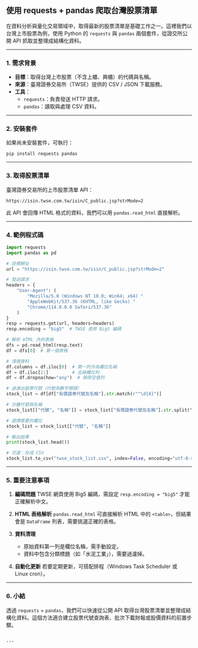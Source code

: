## 使用 requests + pandas 爬取台灣股票清單

在資料分析與量化交易領域中，取得最新的股票清單是基礎工作之一。這裡我們以台灣上市股票為例，使用 Python 的 `requests` 與 `pandas` 兩個套件，從證交所公開 API 抓取並整理成結構化資料。

---

### 1. 需求背景
- **目標**：取得台灣上市股票（不含上櫃、興櫃）的代碼與名稱。
- **來源**：臺灣證券交易所（TWSE）提供的 CSV / JSON 下載服務。
- **工具**：
  - `requests`：負責發送 HTTP 請求。
  - `pandas`：讀取與處理 CSV 資料。

---

### 2. 安裝套件
如果尚未安裝套件，可執行：
```bash
pip install requests pandas
````

---

### 3. 取得股票清單

臺灣證券交易所的上市股票清單 API：

```
https://isin.twse.com.tw/isin/C_public.jsp?strMode=2
```

此 API 會回傳 HTML 格式的資料，我們可以用 `pandas.read_html` 直接解析。

---

### 4. 範例程式碼

```python
import requests
import pandas as pd

# 目標網址
url = "https://isin.twse.com.tw/isin/C_public.jsp?strMode=2"

# 發送請求
headers = {
    "User-Agent": (
        "Mozilla/5.0 (Windows NT 10.0; Win64; x64) "
        "AppleWebKit/537.36 (KHTML, like Gecko) "
        "Chrome/114.0.0.0 Safari/537.36"
    )
}
resp = requests.get(url, headers=headers)
resp.encoding = "big5"  # TWSE 使用 Big5 編碼

# 解析 HTML 內的表格
dfs = pd.read_html(resp.text)
df = dfs[0]  # 第一個表格

# 清理資料
df.columns = df.iloc[0]  # 第一列作為欄位名稱
df = df.iloc[1:]         # 去掉欄位列
df = df.dropna(how="any")  # 移除空值列

# 過濾出股票代號（代號為數字開頭）
stock_list = df[df["有價證券代號及名稱"].str.match(r"^\d{4}")]

# 分離代號與名稱
stock_list[["代號", "名稱"]] = stock_list["有價證券代號及名稱"].str.split("　", expand=True)

# 選擇需要的欄位
stock_list = stock_list[["代號", "名稱"]]

# 輸出結果
print(stock_list.head())

# 可選：存成 CSV
stock_list.to_csv("twse_stock_list.csv", index=False, encoding="utf-8-sig")
```

---

### 5. 重要注意事項

1. **編碼問題**
   TWSE 網頁使用 Big5 編碼，需設定 `resp.encoding = "big5"` 才能正確解析中文。
2. **HTML 表格解析**
   `pandas.read_html` 可直接解析 HTML 中的 `<table>`，但結果會是 `DataFrame` 列表，需要挑選正確的表格。
3. **資料清理**

   * 原始資料第一列是欄位名稱，需手動設定。
   * 資料中包含分類標題（如「水泥工業」），需要過濾掉。
4. **自動化更新**
   若要定期更新，可搭配排程（Windows Task Scheduler 或 Linux cron）。

---

### 6. 小結

透過 `requests` + `pandas`，我們可以快速從公開 API 取得台灣股票清單並整理成結構化資料。這個方法適合建立股票代號查詢表、批次下載財報或股價資料的前置步驟。

```

---


